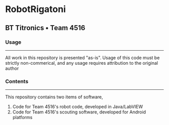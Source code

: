 # RobotRigatoni
## BT Titronics • Team 4516

### Usage
---
All work in this repository is presented "as-is". 
Usage of this code must be strictly non-commerical, and any usage requires attribution to the original author

### Contents
---
This repository contains two items of software,
1. Code for Team 4516's robot code, developed in Java/LabVIEW
2. Code for Team 4516's scouting software, developed for Android platforms 
